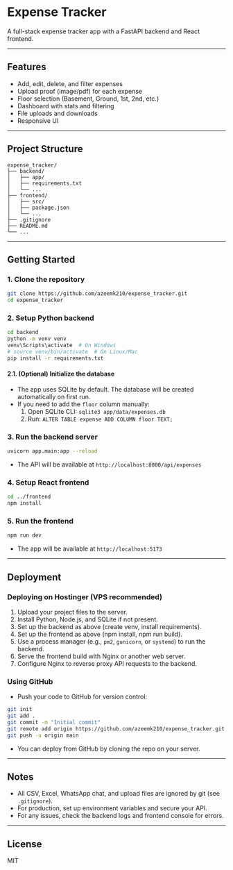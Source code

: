 # Expense Tracker

A full-stack expense tracker app with a FastAPI backend and React frontend.

---

## Features
- Add, edit, delete, and filter expenses
- Upload proof (image/pdf) for each expense
- Floor selection (Basement, Ground, 1st, 2nd, etc.)
- Dashboard with stats and filtering
- File uploads and downloads
- Responsive UI

---

## Project Structure

```
expense_tracker/
├── backend/
│   ├── app/
│   ├── requirements.txt
│   └── ...
├── frontend/
│   ├── src/
│   ├── package.json
│   └── ...
├── .gitignore
├── README.md
└── ...
```

---

## Getting Started

### 1. Clone the repository
```sh
git clone https://github.com/azeemk210/expense_tracker.git
cd expense_tracker
```

### 2. Setup Python backend
```sh
cd backend
python -m venv venv
venv\Scripts\activate  # On Windows
# source venv/bin/activate  # On Linux/Mac
pip install -r requirements.txt
```

#### 2.1. (Optional) Initialize the database
- The app uses SQLite by default. The database will be created automatically on first run.
- If you need to add the `floor` column manually:
  1. Open SQLite CLI: `sqlite3 app/data/expenses.db`
  2. Run: `ALTER TABLE expense ADD COLUMN floor TEXT;`

### 3. Run the backend server
```sh
uvicorn app.main:app --reload
```

- The API will be available at `http://localhost:8000/api/expenses`

### 4. Setup React frontend
```sh
cd ../frontend
npm install
```

### 5. Run the frontend
```sh
npm run dev
```
- The app will be available at `http://localhost:5173`

---

## Deployment

### Deploying on Hostinger (VPS recommended)
1. Upload your project files to the server.
2. Install Python, Node.js, and SQLite if not present.
3. Set up the backend as above (create venv, install requirements).
4. Set up the frontend as above (npm install, npm run build).
5. Use a process manager (e.g., `pm2`, `gunicorn`, or `systemd`) to run the backend.
6. Serve the frontend build with Nginx or another web server.
7. Configure Nginx to reverse proxy API requests to the backend.

### Using GitHub
- Push your code to GitHub for version control:
```sh
git init
git add .
git commit -m "Initial commit"
git remote add origin https://github.com/azeemk210/expense_tracker.git
git push -u origin main
```
- You can deploy from GitHub by cloning the repo on your server.

---

## Notes
- All CSV, Excel, WhatsApp chat, and upload files are ignored by git (see `.gitignore`).
- For production, set up environment variables and secure your API.
- For any issues, check the backend logs and frontend console for errors.

---

## License
MIT
